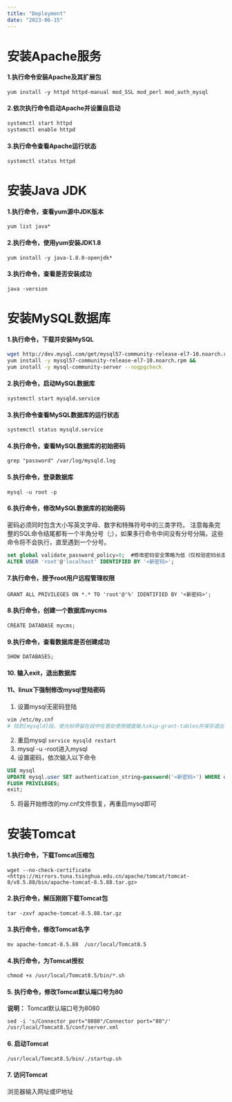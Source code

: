 ```yaml
---
title: "Deployment"
date: "2023-06-15"
---
```


# 安装Apache服务

#### 1.执行命令安装Apache及其扩展包

`yum install -y httpd httpd-manual mod_SSL mod_perl mod_auth_mysql`

#### 2.依次执行命令启动Apache并设置自启动

```bash
systemctl start httpd
systemctl enable httpd
```

#### 3.执行命令查看Apache运行状态

`systemctl status httpd`

# 安装Java JDK

#### 1.执行命令，查看yum源中JDK版本

`yum list java*`

#### 2.执行命令，使用yum安装JDK1.8

`yum install -y java-1.8.0-openjdk*`

#### 3.执行命令，查看是否安装成功

`java -version`

# 安装MySQL数据库

#### 1.执行命令，下载并安装MySQL

```bash
wget http://dev.mysql.com/get/mysql57-community-release-el7-10.noarch.rpm &&
yum install -y mysql57-community-release-el7-10.noarch.rpm &&
yum install -y mysql-community-server --nogpgcheck
```

#### 2.执行命令，启动MySQL数据库

`systemctl start mysqld.service`

#### 3.执行命令查看MySQL数据库的运行状态

`systemctl status mysqld.service`

#### 4.执行命令，查看MySQL数据库的初始密码

`grep "password" /var/log/mysqld.log`

#### 5.执行命令，登录数据库

`mysql -u root -p`

#### 6.执行命令，修改MySQL数据库的初始密码

密码必须同时包含大小写英文字母、数字和特殊符号中的三类字符。
注意每条完整的SQL命令结尾都有一个半角分号（;），如果多行命令中间没有分号分隔，这些命令将不会执行，直至遇到一个分号。

```sql
set global validate_password_policy=0;  #修改密码安全策略为低（仅校验密码长度，至少8位）。
ALTER USER 'root'@'localhost' IDENTIFIED BY '<新密码>';
```

#### 7.执行命令，授予root用户远程管理权限

`GRANT ALL PRIVILEGES ON *.* TO 'root'@'%' IDENTIFIED BY '<新密码>';`

#### 8.执行命令，创建一个数据库mycms

`CREATE DATABASE mycms;`

#### 9.执行命令，查看数据库是否创建成功

`SHOW DATABASES;`

#### 10. 输入exit，退出数据库

#### 11、linux下强制修改mysql登陆密码

1. 设置mysql无密码登陆

```bash
vim /etc/my.cnf
# 找到[mysqld]段，使光标停留在段中任意处使用键盘输入skip-grant-tables并保存退出.
```

2. 重启mysql `service mysqld restart`
3. mysql -u -root进入mysql
4. 设置密码，依次输入以下命令

```sql
USE mysql
UPDATE mysql.user SET authentication_string=password('<新密码>') WHERE user='root';
FLUSH PRIVILEGES;
exit;
```

5. 将最开始修改的my.cnf文件恢复，再重启mysql即可

# 安装Tomcat

#### 1.执行命令，下载Tomcat压缩包

`wget --no-check-certificate <https://mirrors.tuna.tsinghua.edu.cn/apache/tomcat/tomcat-8/v8.5.88/bin/apache-tomcat-8.5.88.tar.gz>`

#### 2.执行命令，解压刚刚下载Tomcat包

`tar -zxvf apache-tomcat-8.5.88.tar.gz`

#### 3.执行命令，修改Tomcat名字

`mv apache-tomcat-8.5.88  /usr/local/Tomcat8.5`

#### 4.执行命令，为Tomcat授权

`chmod +x /usr/local/Tomcat8.5/bin/*.sh`

#### 5. 执行命令，修改Tomcat默认端口号为80

**说明：** Tomcat默认端口号为8080

`sed -i 's/Connector port="8080"/Connector port="80"/' /usr/local/Tomcat8.5/conf/server.xml`

#### 6. 启动Tomcat

`/usr/local/Tomcat8.5/bin/./startup.sh`

#### 7. 访问Tomcat

浏览器输入网址或IP地址

